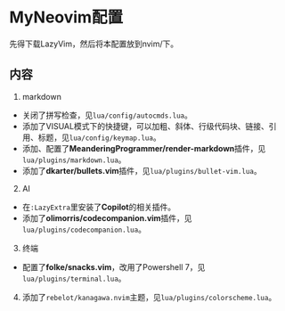 # MyNeovim配置

先得下载LazyVim，然后将本配置放到nvim/下。

## 内容

1. markdown
  * 关闭了拼写检查，见`lua/config/autocmds.lua`。
  * 添加了VISUAL模式下的快捷键，可以加粗、斜体、行级代码块、链接、引用、标题，见`lua/config/keymap.lua`。
  * 添加、配置了**MeanderingProgrammer/render-markdown**插件，见`lua/plugins/markdown.lua`。
  * 添加了**dkarter/bullets.vim**插件，见`lua/plugins/bullet-vim.lua`。
2. AI 
  * 在`:LazyExtra`里安装了**Copilot**的相关插件。
  * 添加了**olimorris/codecompanion.vim**插件，见`lua/plugins/codecompanion.lua`。
3. 终端
  * 配置了**folke/snacks.vim**，改用了Powershell 7，见`lua/plugins/terminal.lua`。
4. 添加了`rebelot/kanagawa.nvim`主题，见`lua/plugins/colorscheme.lua`。
